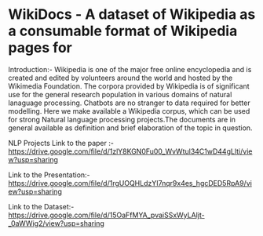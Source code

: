 # WikiDocs - A dataset of Wikipedia as a consumable format of Wikipedia pages for

Introduction:- Wikipedia is one of the major free online encyclopedia and is created and edited by volunteers around the world and hosted by the Wikimedia Foundation. The corpora provided by Wikipedia is of significant use for the general research
population in various domains of natural lanaguage processing. Chatbots are no stranger to data required for better modelling. Here we make available a Wikipedia corpus, which can be used for strong Natural language processing projects.The documents are in general available as definition and brief elaboration of the topic in question.

NLP Projects
Link to the paper :- https://drive.google.com/file/d/1zlY8KGN0Fu00_WvWtul34C1wD44gLlti/view?usp=sharing

Link to the Presentation:- https://drive.google.com/file/d/1rgUOQHLdzYI7nqr9x4es_hgcDED5RpA9/view?usp=sharing

Link to the Dataset:- https://drive.google.com/file/d/15OaFfMYA_pvaiSSxWyLAljt-_0aWWig2/view?usp=sharing
